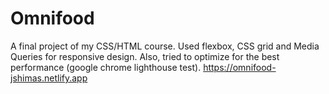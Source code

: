 # Omnifood
A final project of my CSS/HTML course. Used flexbox, CSS grid and Media Queries for responsive design. Also, tried to optimize for the best performance (google chrome lighthouse test). https://omnifood-jshimas.netlify.app
